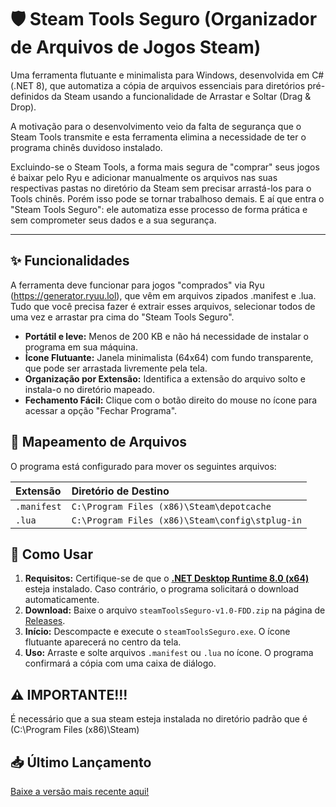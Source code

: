 # 🛡️ Steam Tools Seguro (Organizador de Arquivos de Jogos Steam)

Uma ferramenta flutuante e minimalista para Windows, desenvolvida em C# (.NET 8), que automatiza a cópia de arquivos essenciais para diretórios pré-definidos da Steam usando a funcionalidade de Arrastar e Soltar (Drag & Drop).

A motivação para o desenvolvimento veio da falta de segurança que o Steam Tools transmite e esta ferramenta elimina a necessidade de ter o programa chinês duvidoso instalado.

Excluindo-se o Steam Tools, a forma mais segura de "comprar" seus jogos é baixar pelo Ryu e adicionar manualmente os arquivos nas suas respectivas pastas no diretório da Steam sem precisar arrastá-los para o Tools chinês. Porém isso pode se tornar trabalhoso demais. E aí que entra o "Steam Tools Seguro": ele automatiza esse processo de forma prática e sem comprometer seus dados e a sua segurança.

---

## ✨ Funcionalidades

A ferramenta deve funcionar para jogos "comprados" via Ryu (https://generator.ryuu.lol), que vêm em arquivos zipados .manifest e .lua. Tudo que você precisa fazer é extrair esses arquivos, selecionar todos de uma vez e arrastar pra cima do "Steam Tools Seguro".

- **Portátil e leve:** Menos de 200 KB e não há necessidade de instalar o programa em sua máquina.
- **Ícone Flutuante:** Janela minimalista (64x64) com fundo transparente, que pode ser arrastada livremente pela tela.
- **Organização por Extensão:** Identifica a extensão do arquivo solto e instala-o no diretório mapeado.
- **Fechamento Fácil:** Clique com o botão direito do mouse no ícone para acessar a opção "Fechar Programa".

## 📂 Mapeamento de Arquivos

O programa está configurado para mover os seguintes arquivos:

| Extensão | Diretório de Destino |
| :--- | :--- |
| `.manifest` | `C:\Program Files (x86)\Steam\depotcache` |
| `.lua` | `C:\Program Files (x86)\Steam\config\stplug-in` |

## 🚀 Como Usar

1.  **Requisitos:** Certifique-se de que o **[.NET Desktop Runtime 8.0 (x64)](https://dotnet.microsoft.com/en-us/download/dotnet/8.0)** esteja instalado. Caso contrário, o programa solicitará o download automaticamente.
2.  **Download:** Baixe o arquivo `steamToolsSeguro-v1.0-FDD.zip` na página de [Releases](LINK_PARA_SEU_RELEASE).
3.  **Início:** Descompacte e execute o `steamToolsSeguro.exe`. O ícone flutuante aparecerá no centro da tela.
4.  **Uso:** Arraste e solte arquivos `.manifest` ou `.lua` no ícone. O programa confirmará a cópia com uma caixa de diálogo.

## ⚠️ IMPORTANTE!!! 
É necessário que a sua steam esteja instalada no diretório padrão que é (C:\Program Files (x86)\Steam)

## 📥 Último Lançamento

[Baixe a versão mais recente aqui!](https://github.com/marciodinizdev/steamToolsSeguro/releases/tag/v1.0)
